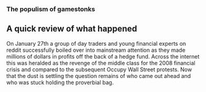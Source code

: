 ### The populism of gamestonks

## A quick review of what happened

On January 27th a group of day traders and young financial experts on reddit successfully boiled over into mainstream attention as they made millions of dollars in profits off the back of a hedge fund. Across the internet this was heralded as the revenge of the middle class for the 2008 financial crisis and compared to the subsequent Occupy Wall Street protests. Now that the dust is settling the question remains of who came out ahead and who was stuck holding the proverbial bag.

